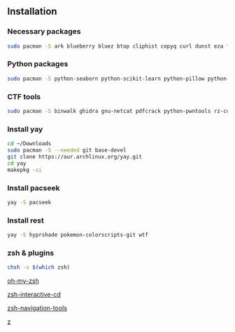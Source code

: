 ## Installation

### Necessary packages
```bash
sudo pacman -S ark blueberry bluez btop cliphist copyq curl dunst eza fastfetch feh firefox-developer-edition fzf gimp grim gtk3 gtk4 git gsimplecal gwenview i3 i3locks hyprlock hyprland hypridle kitty mpv neovim neovide nm-connection-editor nwg-look picom maim okular reflector rofi stow swaybg swaync swww thunar tree unzip vlc w3m waybar wget wireshark-qt xautolock yazi zsh zsh-autosuggestions zsh-syntax-highlighting
```
### Python packages
```bash
sudo pacman -S python-seaborn python-scikit-learn python-pillow python-pip python-flask python-numpy python-pandas python-requests python-beautifulsoup4
```

### CTF tools
```bash
sudo pacman -S binwalk ghidra gnu-netcat pdfcrack python-pwntools rz-cutter pwndbg
```

### Install yay
```bash
cd ~/Downloads
sudo pacman -S --needed git base-devel
git clone https://aur.archlinux.org/yay.git
cd yay
makepkg -si
```

### Install pacseek
```bash
yay -S pacseek
```

### Install rest
```bash
yay -S hyprshade pokemon-colorscripts-git wtf
```

### zsh & plugins 
```bash
chsh -s $(which zsh)
```

[oh-my-zsh](https://ohmyz.sh/#install)

[zsh-interactive-cd](https://github.com/mrjohannchang/zsh-interactive-cd)

[zsh-navigation-tools](https://github.com/z-shell/zsh-navigation-tools)

[z](https://github.com/ohmyzsh/ohmyzsh/tree/master/plugins/z)

